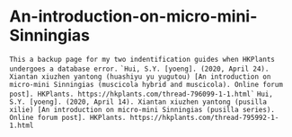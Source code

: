 # An-introduction-on-micro-mini-Sinningias
`This a backup page for my two indentification guides when HKPlants undergoes a database error.`
``
`Hui, S.Y. [yoeng]. (2020, April 24). Xiantan xiuzhen yantong (huashiyu yu yugutou) [An introduction on micro-mini Sinningias (muscicola hybrid and muscicola). Online forum post]. HKPlants. https://hkplants.com/thread-796099-1-1.html`
``
`Hui, S.Y. [yoeng]. (2020, April 14). Xiantan xiuzhen yantong (pusilla xilie) [An introduction on micro-mini Sinningias (pusilla series). Online forum post]. HKPlants. https://hkplants.com/thread-795992-1-1.html` 

